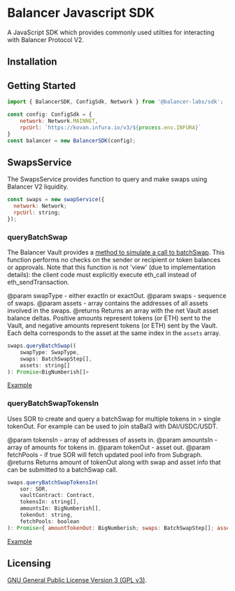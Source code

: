 # Balancer Javascript SDK

A JavaScript SDK which provides commonly used utilties for interacting with Balancer Protocol V2.

## Installation


## Getting Started

```js
import { BalancerSDK, ConfigSdk, Network } from '@balancer-labs/sdk';

const config: ConfigSdk = {
    network: Network.MAINNET,
    rpcUrl: `https://kovan.infura.io/v3/${process.env.INFURA}`
} 
const balancer = new BalancerSDK(config);
```

## SwapsService

The SwapsService provides function to query and make swaps using Balancer V2 liquidity.

```js
const swaps = new swapService({
  network: Network;
  rpcUrl: string;
});
```

### queryBatchSwap

The Balancer Vault provides a [method to simulate a call to batchSwap](https://github.com/balancer-labs/balancer-v2-monorepo/blob/master/pkg/vault/contracts/interfaces/IVault.sol#L644). 
This function performs no checks on the sender or recipient or token balances or approvals. Note that this function is not 'view' (due to implementation details): the client code must explicitly execute eth_call instead of eth_sendTransaction.

@param swapType - either exactIn or exactOut.
@param swaps - sequence of swaps.
@param assets - array contains the addresses of all assets involved in the swaps.
@returns Returns an array with the net Vault asset balance deltas. Positive amounts represent tokens (or ETH) sent to the Vault, and negative amounts represent tokens (or ETH) sent by the Vault. Each delta corresponds to the asset at the same index in the `assets` array.

```js
swaps.queryBatchSwap((
    swapType: SwapType,
    swaps: BatchSwapStep[],
    assets: string[]
): Promise<BigNumberish[]>
```

[Example](./examples/queryBatchSwap.ts)

### queryBatchSwapTokensIn

Uses SOR to create and query a batchSwap for multiple tokens in > single tokenOut. For example can be used to join staBal3 with DAI/USDC/USDT.

@param tokensIn - array of addresses of assets in.
@param amountsIn - array of amounts for tokens in.
@param tokenOut - asset out.
@param fetchPools - if true SOR will fetch updated pool info from Subgraph.
@returns Returns amount of tokenOut along with swap and asset info that can be submitted to a batchSwap call.
```js
swaps.queryBatchSwapTokensIn(
    sor: SOR,
    vaultContract: Contract,
    tokensIn: string[],
    amountsIn: BigNumberish[],
    tokenOut: string,
    fetchPools: boolean
): Promise<{ amountTokenOut: BigNumberish; swaps: BatchSwapStep[]; assets: string[] }> 
```

[Example](./examples/queryBatchSwapTokensIn.ts)


## Licensing

[GNU General Public License Version 3 (GPL v3)](../../LICENSE).
